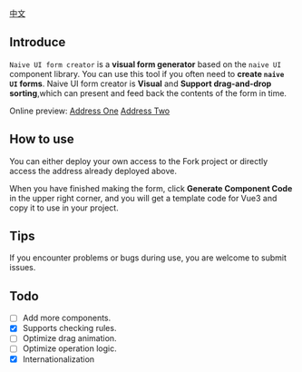 [中文](https://github.com/doom-9/naive-ui-form-creator/blob/main/README.zh-CN.md)

## Introduce

`Naive UI form creator` is a **visual form generator** based on the `naive UI` component library. You can use this tool if you often need to **create `naive UI` forms**. Naive UI form creator is **Visual** and **Support drag-and-drop sorting**,which can present and feed back the contents of the form in time.

Online preview: [Address One](https://naive-create-form.vercel.app/) [Address Two](https://naive-create-form-7etnzbd9494f6f-1300547621.ap-shanghai.app.tcloudbase.com/)

## How to use

You can either deploy your own access to the Fork project or directly access the address already deployed above.

When you have finished making the form, click **Generate Component Code** in the upper right corner, and you will get a template code for Vue3 and copy it to use in your project.

## Tips

If you encounter problems or bugs during use, you are welcome to submit issues.

## Todo

- [ ] Add more components.
- [x] Supports checking rules.
- [ ] Optimize drag animation.
- [ ] Optimize operation logic.
- [x] Internationalization
